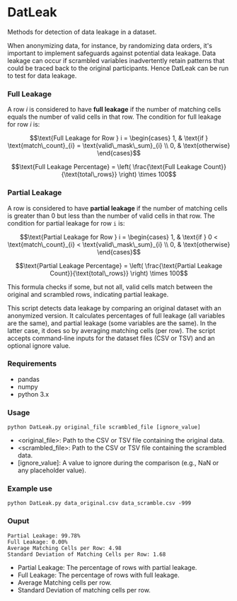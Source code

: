 # DatLeak
Methods for detection of data leakage in a dataset.


When anonymizing data, for instance, by randomizing data orders, it's important to implement safeguards against potential data leakage. Data leakage can occur if scrambled variables inadvertently retain patterns that could be traced back to the original participants. Hence DatLeak can be run to test for data leakage. 

### Full Leakage

A row $i$ is considered to have **full leakage** if the number of matching cells equals the number of valid cells in that row. The condition for full leakage for row $i$ is:


```math
\text{Full Leakage for Row } i = 
\begin{cases}
1, & \text{if } \text{match\_count}_{i} = \text{valid\_mask\_sum}_{i} \\
0, & \text{otherwise}
\end{cases}
```
```math
\text{Full Leakage Percentage} = \left( \frac{\text{Full Leakage Count}}{\text{total\_rows}} \right) \times 100
```

### Partial Leakage

A row is considered to have **partial leakage** if the number of matching cells is greater than 0 but less than the number of valid cells in that row. The condition for partial leakage for row `i` is:

```math
\text{Partial Leakage for Row } i = 
\begin{cases}
1, & \text{if } 0 < \text{match\_count}_{i} < \text{valid\_mask\_sum}_{i} \\
0, & \text{otherwise}
\end{cases}
```
```math
\text{Partial Leakage Percentage} = \left( \frac{\text{Partial Leakage Count}}{\text{total\_rows}} \right) \times 100
```

This formula checks if some, but not all, valid cells match between the original and scrambled rows, indicating partial leakage. 

This script detects data leakage by comparing an original dataset with an anonymized version. It calculates percentages of full leakage (all variables are the same), and partial leakage (some variables are the same). In the latter case, it does so by averaging matching cells (per row). The script accepts command-line inputs for the dataset files (CSV or TSV) and an optional ignore value.

### Requirements
- pandas
- numpy
- python 3.x

### Usage 

```
python DatLeak.py original_file scrambled_file [ignore_value]
```
- <original_file>: Path to the CSV or TSV file containing the original data.
- <scrambled_file>: Path to the CSV or TSV file containing the scrambled data.
- [ignore_value]: A value to ignore during the comparison (e.g., NaN or any placeholder value).

### Example use

```
python DatLeak.py data_original.csv data_scramble.csv -999
```

### Ouput 

```
Partial Leakage: 99.78%
Full Leakage: 0.00%
Average Matching Cells per Row: 4.98
Standard Deviation of Matching Cells per Row: 1.68
```
- Partial Leakage: The percentage of rows with partial leakage.
- Full Leakage: The percentage of rows with full leakage.
- Average Matching cells per row.
- Standard Deviation of matching cells per row.

